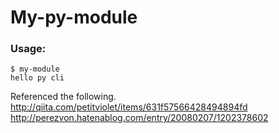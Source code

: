 # My-py-module

### Usage:
```
$ my-module
hello py cli
```

Referenced the following.  
http://qiita.com/petitviolet/items/631f57566428494894fd  
http://perezvon.hatenablog.com/entry/20080207/1202378602  
